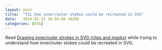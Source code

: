 ```yaml
---
layout: post
title:  "TIL how inner/outer stokes could be recreated in SVG"
date:   2024-01-31 19:56:00 +0200
categories: [SVG]
---
```

Read [Drawing inner/outer strokes in SVG (clips and masks)](https://alexwlchan.net/2021/inner-outer-strokes-svg/) while trying to understand how inner/outer stokes could be recreated in SVG.
